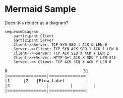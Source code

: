# Mermaid Sample

Does this render as a diagram?

```mermaid
sequenceDiagram
    participant Client
    participant Server
    Client->>Server: TCP SYN SEQ 1 ACK 0 LEN 0
    Server-->>Client: TCP SYN ACK SEQ 1 ACK 1 LEN 0
    Client-->>Server: TCP ACK SEQ X ACK Y LEN Z
    Client->>+Server: HTTP Get ACK X SEQ Y LEN 343
    Server-->>-Client: TCP ACK SEQ X ACK Y LEN 0
```

<pre>
0                             31
|===============|==============|
|1     |2   |Flow Label        |
|4              |        |        |
|===============|==============|
</pre>